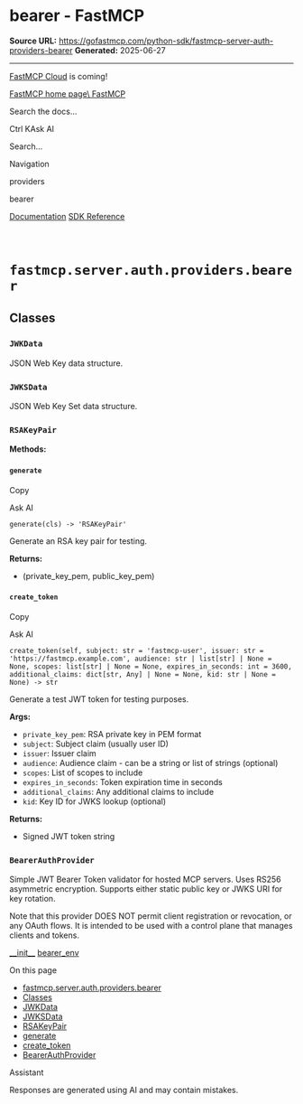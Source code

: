 # bearer - FastMCP

**Source URL:** https://gofastmcp.com/python-sdk/fastmcp-server-auth-providers-bearer
**Generated:** 2025-06-27

---

[FastMCP Cloud](https://fastmcp.link/x0Kyhy2) is coming!

[FastMCP home page\\
FastMCP](https://gofastmcp.com/)

Search the docs...

Ctrl KAsk AI

Search...

Navigation

providers

bearer

[Documentation](https://gofastmcp.com/getting-started/welcome) [SDK Reference](https://gofastmcp.com/python-sdk/fastmcp-exceptions)

# [​](https://gofastmcp.com/python-sdk/fastmcp-server-auth-providers-bearer\#fastmcp-server-auth-providers-bearer)  `fastmcp.server.auth.providers.bearer`

## [​](https://gofastmcp.com/python-sdk/fastmcp-server-auth-providers-bearer\#classes)  Classes

### [​](https://gofastmcp.com/python-sdk/fastmcp-server-auth-providers-bearer\#jwkdata)  `JWKData`

JSON Web Key data structure.

### [​](https://gofastmcp.com/python-sdk/fastmcp-server-auth-providers-bearer\#jwksdata)  `JWKSData`

JSON Web Key Set data structure.

### [​](https://gofastmcp.com/python-sdk/fastmcp-server-auth-providers-bearer\#rsakeypair)  `RSAKeyPair`

**Methods:**

#### [​](https://gofastmcp.com/python-sdk/fastmcp-server-auth-providers-bearer\#generate)  `generate`

Copy

Ask AI

```
generate(cls) -> 'RSAKeyPair'

```

Generate an RSA key pair for testing.

**Returns:**

- (private\_key\_pem, public\_key\_pem)

#### [​](https://gofastmcp.com/python-sdk/fastmcp-server-auth-providers-bearer\#create-token)  `create_token`

Copy

Ask AI

```
create_token(self, subject: str = 'fastmcp-user', issuer: str = 'https://fastmcp.example.com', audience: str | list[str] | None = None, scopes: list[str] | None = None, expires_in_seconds: int = 3600, additional_claims: dict[str, Any] | None = None, kid: str | None = None) -> str

```

Generate a test JWT token for testing purposes.

**Args:**

- `private_key_pem`: RSA private key in PEM format
- `subject`: Subject claim (usually user ID)
- `issuer`: Issuer claim
- `audience`: Audience claim - can be a string or list of strings (optional)
- `scopes`: List of scopes to include
- `expires_in_seconds`: Token expiration time in seconds
- `additional_claims`: Any additional claims to include
- `kid`: Key ID for JWKS lookup (optional)

**Returns:**

- Signed JWT token string

### [​](https://gofastmcp.com/python-sdk/fastmcp-server-auth-providers-bearer\#bearerauthprovider)  `BearerAuthProvider`

Simple JWT Bearer Token validator for hosted MCP servers.
Uses RS256 asymmetric encryption. Supports either static public key
or JWKS URI for key rotation.

Note that this provider DOES NOT permit client registration or revocation, or any OAuth flows.
It is intended to be used with a control plane that manages clients and tokens.

[\_\_init\_\_](https://gofastmcp.com/python-sdk/fastmcp-server-auth-providers-__init__) [bearer\_env](https://gofastmcp.com/python-sdk/fastmcp-server-auth-providers-bearer_env)

On this page

- [fastmcp.server.auth.providers.bearer](https://gofastmcp.com/python-sdk/fastmcp-server-auth-providers-bearer#fastmcp-server-auth-providers-bearer)
- [Classes](https://gofastmcp.com/python-sdk/fastmcp-server-auth-providers-bearer#classes)
- [JWKData](https://gofastmcp.com/python-sdk/fastmcp-server-auth-providers-bearer#jwkdata)
- [JWKSData](https://gofastmcp.com/python-sdk/fastmcp-server-auth-providers-bearer#jwksdata)
- [RSAKeyPair](https://gofastmcp.com/python-sdk/fastmcp-server-auth-providers-bearer#rsakeypair)
- [generate](https://gofastmcp.com/python-sdk/fastmcp-server-auth-providers-bearer#generate)
- [create\_token](https://gofastmcp.com/python-sdk/fastmcp-server-auth-providers-bearer#create-token)
- [BearerAuthProvider](https://gofastmcp.com/python-sdk/fastmcp-server-auth-providers-bearer#bearerauthprovider)

Assistant

Responses are generated using AI and may contain mistakes.